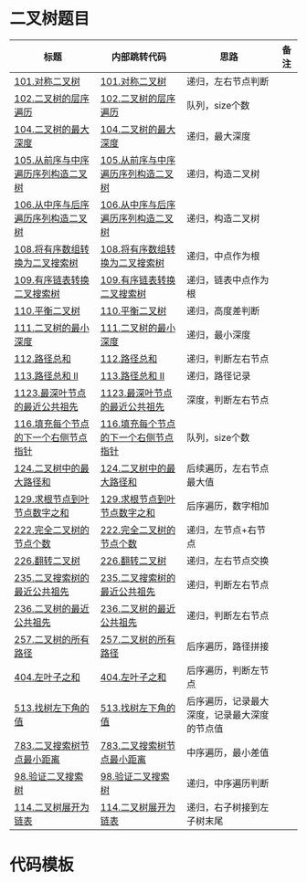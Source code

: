 # 二叉树题目

| 标题                                                                                                                          | 内部跳转代码                                                                                                                          | 思路                     | 备注 |
|-----------------------------------------------------------------------------------------------------------------------------|---------------------------------------------------------------------------------------------------------------------------------|------------------------|----|
| [101.对称二叉树](https://leetcode.cn/problems/symmetric-tree/description/)                                                       | [101.对称二叉树](../../leetcode/editor/cn/101.symmetric-tree/solution_test.go)                                                       | 递归，左右节点判断              |
| [102.二叉树的层序遍历](https://leetcode.cn/problems/binary-tree-level-order-traversal/description/)                                 | [102.二叉树的层序遍历](../../leetcode/editor/cn/102.binary-tree-level-order-traversal/solution_test.go)                                 | 队列，size个数              |    |
| [104.二叉树的最大深度](https://leetcode.cn/problems/maximum-depth-of-binary-tree/description/)                                      | [104.二叉树的最大深度](../../leetcode/editor/cn/104.maximum-depth-of-binary-tree/solution_test.go)                                      | 递归，最大深度                |    |
| [105.从前序与中序遍历序列构造二叉树](https://leetcode.cn/problems/construct-binary-tree-from-preorder-and-inorder-traversal/description/)  | [105.从前序与中序遍历序列构造二叉树](../../leetcode/editor/cn/105.construct-binary-tree-from-preorder-and-inorder-traversal/solution_test.go)  | 递归，构造二叉树               |    |
| [106.从中序与后序遍历序列构造二叉树](https://leetcode.cn/problems/construct-binary-tree-from-inorder-and-postorder-traversal/description/) | [106.从中序与后序遍历序列构造二叉树](../../leetcode/editor/cn/106.construct-binary-tree-from-inorder-and-postorder-traversal/solution_test.go) | 递归，构造二叉树               |    |
| [108.将有序数组转换为二叉搜索树](https://leetcode.cn/problems/convert-sorted-array-to-binary-search-tree/description/)                   | [108.将有序数组转换为二叉搜索树](../../leetcode/editor/cn/108.convert-sorted-array-to-binary-search-tree/solution_test.go)                   | 递归，中点作为根               |    |
| [109.有序链表转换二叉搜索树](https://leetcode.cn/problems/convert-sorted-list-to-binary-search-tree/description/)                      | [109.有序链表转换二叉搜索树](../../leetcode/editor/cn/109.convert-sorted-list-to-binary-search-tree/solution_test.go)                      | 递归，链表中点作为根             |    |
| [110.平衡二叉树](https://leetcode.cn/problems/balanced-binary-tree/description/)                                                 | [110.平衡二叉树](../../leetcode/editor/cn/110.balanced-binary-tree/solution_test.go)                                                 | 递归，高度差判断               |    |
| [111.二叉树的最小深度](https://leetcode.cn/problems/minimum-depth-of-binary-tree/description/)                                      | [111.二叉树的最小深度](../../leetcode/editor/cn/111.minimum-depth-of-binary-tree/solution_test.go)                                      | 递归，最小深度                |    |
| [112.路径总和](https://leetcode.cn/problems/path-sum/description/)                                                              | [112.路径总和](../../leetcode/editor/cn/112.path-sum/solution_test.go)                                                              | 递归，判断左右节点              |    |
| [113.路径总和 II](https://leetcode.cn/problems/path-sum-ii/description/)                                                        | [113.路径总和 II](../../leetcode/editor/cn/113.path-sum-ii/solution_test.go)                                                        | 递归，路径记录                |    |
| [1123.最深叶节点的最近公共祖先](https://leetcode.cn/problems/lowest-common-ancestor-of-deepest-leaves/description/)                     | [1123.最深叶节点的最近公共祖先](../../leetcode/editor/cn/1123.lowest-common-ancestor-of-deepest-leaves/solution_test.go)                    | 深度，判断左右节点              |    |
| [116.填充每个节点的下一个右侧节点指针](https://leetcode.cn/problems/populating-next-right-pointers-in-each-node/description/)               | [116.填充每个节点的下一个右侧节点指针](../../leetcode/editor/cn/116.populating-next-right-pointers-in-each-node/solution_test.go)               | 队列，size个数              |    |
| [124.二叉树中的最大路径和](https://leetcode.cn/problems/binary-tree-maximum-path-sum/)                                                | [124.二叉树中的最大路径和](../../leetcode/editor/cn/124.binary-tree-maximum-path-sum/solution_test.go)                                    | 后续遍历，左右节点最大值           |    |
| [129.求根节点到叶节点数字之和](https://leetcode.cn/problems/sum-root-to-leaf-numbers/description/)                                      | [129.求根节点到叶节点数字之和](../../leetcode/editor/cn/129.sum-root-to-leaf-numbers/solution_test.go)                                      | 后序遍历，数字相加              |    |
| [222.完全二叉树的节点个数](https://leetcode.cn/problems/count-complete-tree-nodes/description/)                                       | [222.完全二叉树的节点个数](../../leetcode/editor/cn/222.count-complete-tree-nodes/solution_test.go)                                       | 递归，左节点+右节点             |    |
| [226.翻转二叉树](https://leetcode.cn/problems/invert-binary-tree/description/)                                                   | [226.翻转二叉树](../../leetcode/editor/cn/226.invert-binary-tree/solution_test.go)                                                   | 递归，左右节点交换              |    |
| [235.二叉搜索树的最近公共祖先](https://leetcode.cn/problems/lowest-common-ancestor-of-a-binary-search-tree/description/)                | [235.二叉搜索树的最近公共祖先](../../leetcode/editor/cn/235.lowest-common-ancestor-of-a-binary-search-tree/solution_test.go)                | 递归，判断左右节点              |    |
| [236.二叉树的最近公共祖先](https://leetcode.cn/problems/lowest-common-ancestor-of-a-binary-tree/description/)                         | [236.二叉树的最近公共祖先](../../leetcode/editor/cn/236.lowest-common-ancestor-of-a-binary-tree/solution_test.go)                         | 递归，判断左右节点              |    |
| [257.二叉树的所有路径](https://leetcode.cn/problems/binary-tree-paths/description/)                                                 | [257.二叉树的所有路径](../../leetcode/editor/cn/257.binary-tree-paths/solution_test.go)                                                 | 后序遍历，路径拼接              |    |
| [404.左叶子之和](https://leetcode.cn/problems/sum-of-left-leaves/description/)                                                   | [404.左叶子之和](../../leetcode/editor/cn/404.sum-of-left-leaves/solution_test.go)                                                   | 后序遍历，判断左节点             |    |
| [513.找树左下角的值](https://leetcode.cn/problems/find-bottom-left-tree-value/description/)                                        | [513.找树左下角的值](../../leetcode/editor/cn/513.find-bottom-left-tree-value/solution_test.go)                                        | 后序遍历，记录最大深度，记录最大深度的节点值 |    |
| [783.二叉搜索树节点最小距离](https://leetcode.cn/problems/minimum-distance-between-bst-nodes/description/)                             | [783.二叉搜索树节点最小距离](../../leetcode/editor/cn/783.minimum-distance-between-bst-nodes/solution_test.go)                             | 中序遍历，最小差值              |    |
| [98.验证二叉搜索树](https://leetcode.cn/problems/validate-binary-search-tree/description/)                                         | [98.验证二叉搜索树](../../leetcode/editor/cn/98.validate-binary-search-tree/solution_test.go)                                          | 递归，中序遍历判断              |    |
| [114.二叉树展开为链表](https://leetcode.cn/problems/flatten-binary-tree-to-linked-list/description/)                                | [114.二叉树展开为链表](../../leetcode/editor/cn/114.flatten-binary-tree-to-linked-list/solution_test.go)                                | 递归，右子树接到左子树末尾          |    |

# 代码模板
